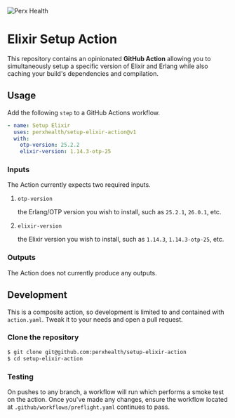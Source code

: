 
![Perx Health](https://user-images.githubusercontent.com/4101096/163123610-9dfa9263-1518-4f5d-8839-9ddc142a513e.png)

# Elixir Setup Action

This repository contains an opinionated **GitHub Action** allowing you to simultaneously
setup a specific version of Elixir and Erlang while also caching your build's
dependencies and compilation. 

## Usage

Add the following `step` to a GitHub Actions workflow.

```yaml
- name: Setup Elixir
  uses: perxhealth/setup-elixir-action@v1
  with:
    otp-version: 25.2.2
    elixir-version: 1.14.3-otp-25
```

### Inputs

The Action currently expects two required inputs.

1. `otp-version`

   the Erlang/OTP version you wish to install, such as `25.2.1`, `26.0.1`, etc.

2. `elixir-version`

   the Elixir version you wish to install, such as `1.14.3`, `1.14.3-otp-25`, etc.

### Outputs

The Action does not currently produce any outputs.

## Development

This is a composite action, so development is limited to and contained with
`action.yaml`. Tweak it to your needs and open a pull request.

### Clone the repository

```bash
$ git clone git@github.com:perxhealth/setup-elixir-action
$ cd setup-elixir-action
```

### Testing

On pushes to any branch, a workflow will run which performs a smoke test on
the action. Once you've made any changes, ensure the workflow located at
`.github/workflows/preflight.yaml` continues to pass.
